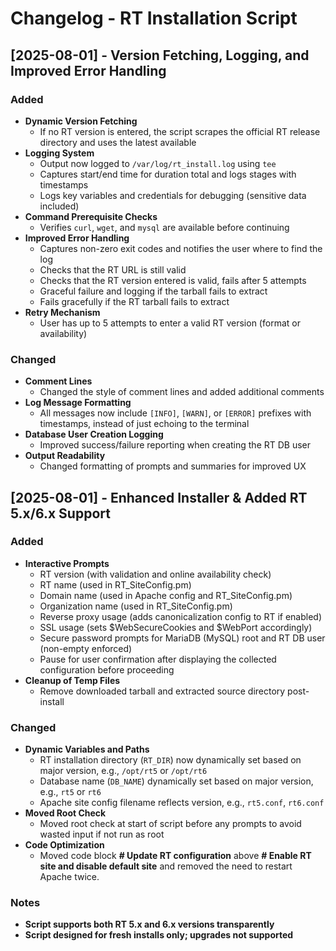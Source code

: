 # Changelog - RT Installation Script

## \[2025-08-01] - Version Fetching, Logging, and Improved Error Handling

### Added
- **Dynamic Version Fetching**
  - If no RT version is entered, the script scrapes the official RT release directory and uses the latest available
- **Logging System**
  - Output now logged to `/var/log/rt_install.log` using `tee`
  - Captures start/end time for duration total and logs stages with timestamps
  - Logs key variables and credentials for debugging (sensitive data included)
- **Command Prerequisite Checks**
  - Verifies `curl`, `wget`, and `mysql` are available before continuing
- **Improved Error Handling**
  - Captures non-zero exit codes and notifies the user where to find the log
  - Checks that the RT URL is still valid
  - Checks that the RT version entered is valid, fails after 5 attempts
  - Graceful failure and logging if the tarball fails to extract
  - Fails gracefully if the RT tarball fails to extract
- **Retry Mechanism**
  - User has up to 5 attempts to enter a valid RT version (format or availability)

### Changed
- **Comment Lines**
  - Changed the style of comment lines and added additional comments
- **Log Message Formatting**
  - All messages now include `[INFO]`, `[WARN]`, or `[ERROR]` prefixes with timestamps, instead of just echoing to the terminal
- **Database User Creation Logging**
  - Improved success/failure reporting when creating the RT DB user
- **Output Readability**
  - Changed formatting of prompts and summaries for improved UX


## \[2025-08-01] - Enhanced Installer & Added RT 5.x/6.x Support

### Added
- **Interactive Prompts**
  - RT version (with validation and online availability check)
  - RT name (used in RT\_SiteConfig.pm)
  - Domain name (used in Apache config and RT\_SiteConfig.pm)
  - Organization name (used in RT\_SiteConfig.pm)
  - Reverse proxy usage (adds canonicalization config to RT if enabled)
  - SSL usage (sets $WebSecureCookies and $WebPort accordingly)
  - Secure password prompts for MariaDB (MySQL) root and RT DB user (non-empty enforced)
  - Pause for user confirmation after displaying the collected configuration before proceeding
- **Cleanup of Temp Files**
  - Remove downloaded tarball and extracted source directory post-install


### Changed
- **Dynamic Variables and Paths**
  - RT installation directory (`RT_DIR`) now dynamically set based on major version, e.g., `/opt/rt5` or `/opt/rt6`
  - Database name (`DB_NAME`) dynamically set based on major version, e.g., `rt5` or `rt6`
  - Apache site config filename reflects version, e.g., `rt5.conf`, `rt6.conf`
- **Moved Root Check**
  - Moved root check at start of script before any prompts to avoid wasted input if not run as root
- **Code Optimization**
  - Moved code block **# Update RT configuration** above **# Enable RT site and disable default site** and removed the need to restart Apache twice.

### Notes
- **Script supports both RT 5.x and 6.x versions transparently**
- **Script designed for fresh installs only; upgrades not supported**
